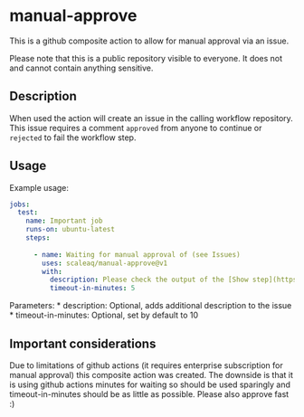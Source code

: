 # manual-approve

This is a github composite action to allow for manual approval via an issue.

Please note that this is a public repository visible to everyone. It does not and cannot contain anything sensitive.

## Description

When used the action will create an issue in the calling workflow repository. This issue requires a comment `approved` from anyone to continue or `rejected` to fail the workflow step.

## Usage

Example usage:

```yaml
jobs:
  test:
    name: Important job
    runs-on: ubuntu-latest
    steps:
      
      - name: Waiting for manual approval of (see Issues)
        uses: scaleaq/manual-approve@v1
        with:
          description: Please check the output of the [Show step](https://github.com/${{ github.repository }}/actions/runs/${{ github.run_id }}) and verify that it does not contain unwanted changes.
          timeout-in-minutes: 5
```

Parameters:
    * description: Optional, adds additional description to the issue
    * timeout-in-minutes: Optional, set by default to 10

## Important considerations
Due to limitations of github actions (it requires enterprise subscription for manual approval) this composite action was created. The downside is that it is using github actions minutes for waiting so should be used sparingly and timeout-in-minutes should be as little as possible. Please also approve fast :)
